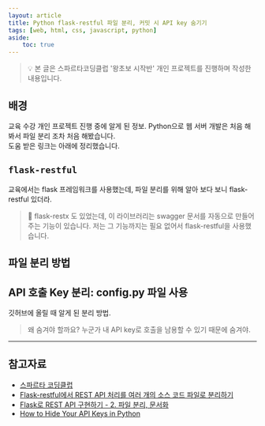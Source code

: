 ```yaml
---
layout: article
title: Python flask-restful 파일 분리, 커밋 시 API key 숨기기
tags: [web, html, css, javascript, python]
aside:
    toc: true
---
```


> 💡 본 글은 스파르타코딩클럽 '왕초보 시작반' 개인 프로젝트를 진행하며 작성한 내용입니다.

## 배경
교육 수강 개인 프로젝트 진행 중에 알게 된 정보.
Python으로 웹 서버 개발은 처음 해봐서 파일 분리 조차 처음 해봤습니다. <br/>
도움 받은 링크는 아래에 정리했습니다.

## `flask-restful`
교육에서는 flask 프레임워크를 사용했는데, 파일 분리를 위해 알아 보다 보니 flask-restful 있더라.
> 📌 flask-restx 도 있었는데, 이 라이브러리는 swagger 문서를 자동으로 만들어주는 기능이 있습니다. 저는 그 기능까지는 필요 없어서 flask-restful을 사용했습니다.

## 파일 분리 방법

## API 호출 Key 분리: config.py 파일 사용
깃허브에 올릴 때 알게 된 분리 방법.

> 왜 숨겨야 할까요? 누군가 내 API key로 호출을 남용할 수 있기 때문에 숨겨야.


***
<!--more-->

## 참고자료
+ [스파르타 코딩클럽](https://spartacodingclub.kr/)
+ [Flask-restful에서 REST API 처리를 여러 개의 소스 코드 파일로 분리하기](https://skylit.tistory.com/286)
+ [Flask로 REST API 구현하기 - 2. 파일 분리, 문서화](https://justkode.kr/python/flask-restapi-2)
+ [How to Hide Your API Keys in Python](https://medium.com/black-tech-diva/hide-your-api-keys-7635e181a06c)
